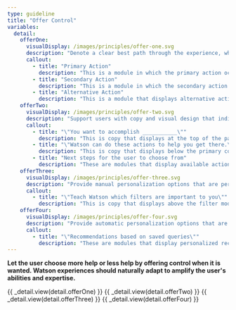 ```yaml
---
type: guideline
title: "Offer Control"
variables:
  detail:
    offerOne:
      visualDisplay: /images/principles/offer-one.svg
      description: "Denote a clear best path through the experience, while accommodating alternatives and seamless undos."
      callout:
        - title: "Primary Action"
          description: "This is a module in which the primary action occurs."
        - title: "Secondary Action"
          description: "This is a module in which the secondary action occurs."
        - title: "Alternative Action"
          description: "This is a module that displays alternative actions that are separate from the primary best path."
    offerTwo:
      visualDisplay: /images/principles/offer-two.svg
      description: "Support users with copy and visual design that indicate collaboration or a conversation."
      callout:
        - title: "\"You want to accomplish ___________\""
          description: "This is copy that displays at the top of the page."
        - title: "\"Watson can do these actions to help you get there.\""
          description: "This is copy that displays below the primary content."
        - title: "Next steps for the user to choose from"
          description: "These are modules that display available actions."
    offerThree:
      visualDisplay: /images/principles/offer-three.svg
      description: "Provide manual personalization options that are performed by the user, such as feedback mechanisms for users to \"teach\" Watson."
      callout:
        - title: "\"Teach Watson which filters are important to you\""
          description: "This is copy that displays above the filter modules."
    offerFour:
      visualDisplay: /images/principles/offer-four.svg
      description: "Provide automatic personalization options that are performed by Watson, such as gathering user information and preferences to apply to the experience."
      callout:
        - title: "\"Recommendations based on saved queries\""
          description: "These are modules that display personalized recommendations."
---
```

**Let the user choose more help or less help by offering control when it is wanted. Watson experiences should naturally adapt to amplify the user's abilities and expertise.**

{{ _detail.view(detail.offerOne) }}
{{ _detail.view(detail.offerTwo) }}
{{ _detail.view(detail.offerThree) }}
{{ _detail.view(detail.offerFour) }}
